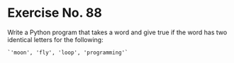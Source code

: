# Exercise No. 88

Write a Python program that takes a word and give true if the word has two identical letters for the following:

    `'moon', 'fly', 'loop', 'programming'`